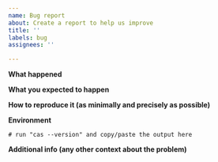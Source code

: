 ```yaml
---
name: Bug report
about: Create a report to help us improve
title: ''
labels: bug
assignees: ''

---
```


<!-- Please use this template while reporting a bug and provide as much info as possible. 
If applicable, add shell logs or screenshots to help explain your problem.
Thanks! -->

**What happened**

**What you expected to happen**

**How to reproduce it (as minimally and precisely as possible)**

**Environment**
```shell
# run "cas --version" and copy/paste the output here
```

**Additional info (any other context about the problem)**
